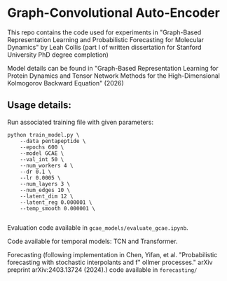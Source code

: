 # Graph-Convolutional Auto-Encoder

This repo contains the code used for experiments in "Graph-Based Representation Learning and Probabilistic Forecasting for Molecular Dynamics" by Leah Collis (part I of written dissertation for Stanford University PhD degree completion)

Model details can be found in "Graph-Based Representation Learning for Protein Dynamics and Tensor Network Methods for the High-Dimensional Kolmogorov Backward Equation" (2026)

## Usage details:
Run associated training file with given parameters:
```
python train_model.py \
    --data pentapeptide \
    --epochs 600 \
    --model GCAE \
    --val_int 50 \
    --num_workers 4 \
    --dr 0.1 \
    --lr 0.0005 \
    --num_layers 3 \
    --num_edges 10 \
    --latent_dim 12 \
    --latent_reg 0.000001 \
    --temp_smooth 0.000001 \
 
```
Evaluation code available in ```gcae_models/evaluate_gcae.ipynb```.

Code available for temporal models: TCN and Transformer.

Forecasting (following implementation in Chen, Yifan, et al. "Probabilistic forecasting with stochastic interpolants and f\" ollmer processes." arXiv preprint arXiv:2403.13724 (2024).) 
code available in ```forecasting/```

